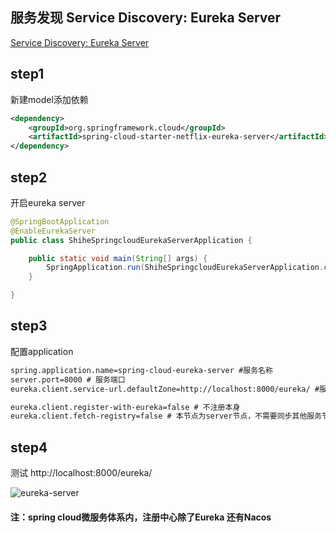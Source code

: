 ## 服务发现 Service Discovery: Eureka Server
[Service Discovery: Eureka Server](https://projects.spring.io/spring-cloud/spring-cloud.html#spring-cloud-eureka-server)

## step1
新建model添加依赖
```xml
<dependency>
    <groupId>org.springframework.cloud</groupId>
    <artifactId>spring-cloud-starter-netflix-eureka-server</artifactId>
</dependency>
```
## step2
开启eureka server
```java
@SpringBootApplication
@EnableEurekaServer
public class ShiheSpringcloudEurekaServerApplication {

    public static void main(String[] args) {
        SpringApplication.run(ShiheSpringcloudEurekaServerApplication.class, args);
    }

}
```

## step3
配置application
```xml
spring.application.name=spring-cloud-eureka-server #服务名称
server.port=8000 # 服务端口
eureka.client.service-url.defaultZone=http://localhost:8000/eureka/ #服务url

eureka.client.register-with-eureka=false # 不注册本身
eureka.client.fetch-registry=false # 本节点为server节点，不需要同步其他服务节点
```
## step4
测试 http://localhost:8000/eureka/

![eureka-server](https://www.tutorialspoint.com/spring_boot/images/eureka_server_running_on_port_8761.jpg)

#### 注：spring cloud微服务体系内，注册中心除了Eureka 还有Nacos
